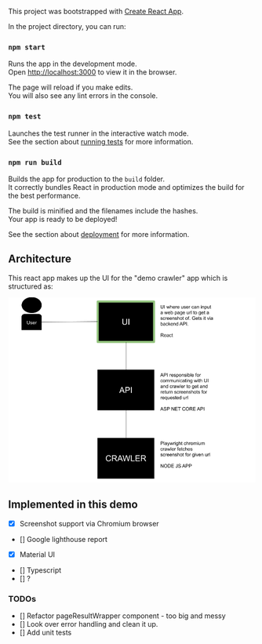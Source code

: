 This project was bootstrapped with [Create React App](https://github.com/facebook/create-react-app).

In the project directory, you can run:

### `npm start`

Runs the app in the development mode.<br />
Open [http://localhost:3000](http://localhost:3000) to view it in the browser.

The page will reload if you make edits.<br />
You will also see any lint errors in the console.

### `npm test`

Launches the test runner in the interactive watch mode.<br />
See the section about [running tests](https://facebook.github.io/create-react-app/docs/running-tests) for more information.

### `npm run build`

Builds the app for production to the `build` folder.<br />
It correctly bundles React in production mode and optimizes the build for the best performance.

The build is minified and the filenames include the hashes.<br />
Your app is ready to be deployed!

See the section about [deployment](https://facebook.github.io/create-react-app/docs/deployment) for more information.

## Architecture
This react app makes up the UI for the "demo crawler" app which is structured as:

![Architecture](./arch_ui.png)


## Implemented in this demo
- [x] Screenshot support via Chromium browser
- []  Google lighthouse report
- [x] Material UI
- []  Typescript
- []  ?

### TODOs
- []  Refactor pageResultWrapper component - too big and messy
- []  Look over error handling and clean it up.
- []  Add unit tests